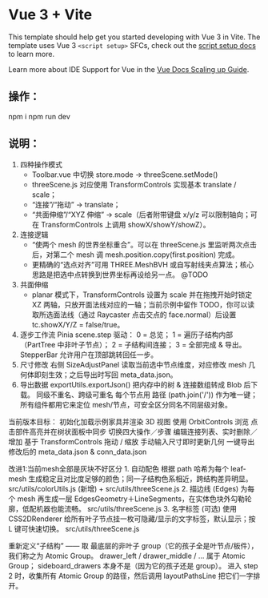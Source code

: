 # Vue 3 + Vite

This template should help get you started developing with Vue 3 in Vite. The template uses Vue 3 `<script setup>` SFCs, check out the [script setup docs](https://v3.vuejs.org/api/sfc-script-setup.html#sfc-script-setup) to learn more.

Learn more about IDE Support for Vue in the [Vue Docs Scaling up Guide](https://vuejs.org/guide/scaling-up/tooling.html#ide-support).


## 操作：
npm i
npm run dev

## 说明：

1. 四种操作模式
    * Toolbar.vue 中切换 store.mode → threeScene.setMode()
    * threeScene.js 对应使用 TransformControls 实现基本 translate / scale；
    * “连接”/“拖动” → translate；
    * “共面伸缩”/“XYZ 伸缩” → scale（后者附带键盘 x/y/z 可以限制轴向；可在 TransformControls 上调用 showX/showY/showZ）。
2. 连接逻辑
    * “使两个 mesh 的世界坐标重合”。可以在 threeScene.js 里监听两次点击后，对第二个 mesh 调 mesh.position.copy(first.position) 完成。
    * 更精确的“选点对齐”可用 THREE.MeshBVH 或自写射线夹点算法；核心思路是把选中点转换到世界坐标再设给另一点。 @TODO
3. 共面伸缩
    * planar 模式下，TransformControls 设置为 scale 并在拖拽开始时锁定 XZ 两轴，只放开面法线对应的一轴；当前示例中留作 TODO，你可以读取所选面法线（通过 Raycaster 点击交点的 face.normal）后设置 tc.showX/Y/Z = false/true。
4. 逐步工作流
    Pinia scene.step 驱动：
    0 = 总览；
    1 = 遍历子结构内部（PartTree 中非叶子节点）；
    2 = 子结构间连接；
    3 = 全部完成 & 导出。
    StepperBar 允许用户在顶部跳转回任一步。
5. 尺寸修改
    右侧 SizeAdjustPanel 读取当前选中节点维度，对应修改 mesh 几何体即刻生效；之后导出时写回 meta_data.json。
6. 导出数据
    exportUtils.exportJson() 把内存中的树 & 连接数组转成 Blob 后下载。
    同级不重名、跨级可重名
    每个节点用 路径 (path.join('/')) 作为唯一键；所有组件都用它来定位 mesh/节点，可安全区分同名不同层级对象。

当前版本目标：
    初始化加载示例家具并渲染 3D 视图
    使用 OrbitControls 浏览
    点击部件高亮并在树状面板中同步
    切换四大操作／步骤
    编辑连接列表、实时删除／增加
    基于 TransformControls 拖动 / 缩放
    手动输入尺寸即时更新几何
    一键导出修改后的 meta_data.json & conn_data.json


改进1:当前mesh全部是灰块不好区分
    1. 自动配色	根据 path 哈希为每个 leaf-mesh 生成稳定且对比度足够的颜色；同一子结构色系相近，跨结构差异明显。	src/utils/colorUtils.js (新增) + src/utils/threeScene.js
    2. 描边线 (Edges)	为每个 mesh 再生成一层 EdgesGeometry＋LineSegments，在实体色块外勾勒轮廓，低配机器也能流畅。	src/utils/threeScene.js
    3. 名字标签 (可选)	使用 CSS2DRenderer 给所有叶子节点挂一枚可隐藏/显示的文字标签，默认显示；按 L 键可快速切换。	src/utils/threeScene.js


重新定义“子结构” —— 取 最底层的非叶子 group（它的孩子全是叶节点/板件），我们称之为 Atomic Group。
drawer_left / drawer_middle / … 属于 Atomic Group；
sideboard_drawers 本身不是（因为它的孩子还是 group）。
进入 step 2 时，收集所有 Atomic Group 的路径，然后调用 layoutPathsLine 把它们一字排开。